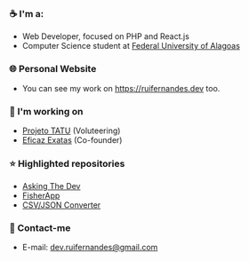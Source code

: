 ### ☕ I'm a:
- Web Developer, focused on PHP and React.js
- Computer Science student at [Federal University of Alagoas](https://ufal.br)

### 🌐 Personal Website
- You can see my work on https://ruifernandes.dev too.

### 💼 I'm working on
- [Projeto TATU](https://projetotatu.com.br) (Voluteering)
- [Eficaz Exatas](https://eficazexatas.com) (Co-founder)

### ⭐ Highlighted repositories
- [Asking The Dev](https://github.com/ruifernandees/asking-the-dev)
- [FisherApp](https://github.com/ruifernandees/fisherapp)
- [CSV/JSON Converter](https://github.com/ruifernandees/csv-json-converter)

### 📨 Contact-me
- E-mail: dev.ruifernandes@gmail.com
<!--
**ruifernandees/ruifernandees** is a ✨ _special_ ✨ repository because its `README.md` (this file) appears on your GitHub profile.

Here are some ideas to get you started:

- 🔭 I’m currently working on ...
- 🌱 I’m currently learning ...
- 👯 I’m looking to collaborate on ...
- 🤔 I’m looking for help with ...
- 💬 Ask me about ...
- 📫 How to reach me: ...
- 😄 Pronouns: ...
- ⚡ Fun fact: ...
-->
